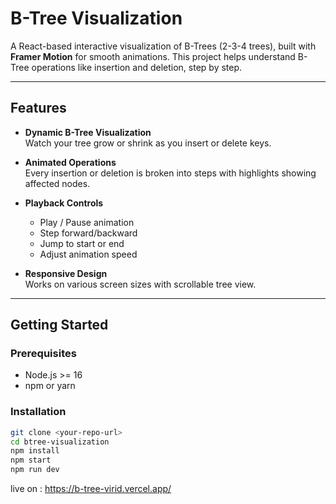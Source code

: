 # B-Tree Visualization

A React-based interactive visualization of B-Trees (2-3-4 trees), built with **Framer Motion** for smooth animations. This project helps understand B-Tree operations like insertion and deletion, step by step.

---

## Features

- **Dynamic B-Tree Visualization**  
  Watch your tree grow or shrink as you insert or delete keys.

- **Animated Operations**  
  Every insertion or deletion is broken into steps with highlights showing affected nodes.

- **Playback Controls**  
  - Play / Pause animation  
  - Step forward/backward  
  - Jump to start or end  
  - Adjust animation speed  

- **Responsive Design**  
  Works on various screen sizes with scrollable tree view.

---

## Getting Started

### Prerequisites

- Node.js >= 16
- npm or yarn

### Installation

```bash
git clone <your-repo-url>
cd btree-visualization
npm install
npm start
npm run dev
```
live on : https://b-tree-virid.vercel.app/